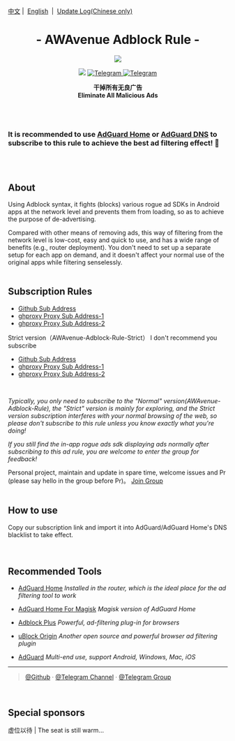 <div align="left">
<a href="/README.md">中文</a>&nbsp;|&nbsp;
<a href="/README_en-US.md">English</a> &nbsp;|&nbsp;
<a href="/README_Update.md">Update Log(Chinese only)</a> 
</div>




<h1 align="center">- AWAvenue Adblock Rule -</h1>

<p align="center">
   <img src="https://raw.githubusercontent.com/TG-Twilight/AWAvenue-Adblock-Rule/main/AWAvenue%20%E7%A7%8B%E9%A3%8E%E5%B9%BF%E5%91%8A%E8%A7%84%E5%88%99%EF%BC%88AWAvenue-Adblock-Rule%EF%BC%89.png">
</p>
<p align="center">
 <img src="https://img.shields.io/github/stars/TG-Twilight/AWAvenue-Adblock-Rule?style=for-the-badge&colorA=FFEBEB&colorB=FFD9DC&logo=github&logoColor=black">
  <a href="https://t.me/AWAvenue">
    <img src="https://img.shields.io/badge/dynamic/json?style=for-the-badge&colorA=DAE9FC&colorB=056DE8&label=%E9%A2%91%E9%81%93&logo=telegram&query=%24.data.totalSubs&url=https%3A%2F%2Fapi.spencerwoo.com%2Fsubstats%2F%3Fsource%3Dtelegram%26queryKey%3DAWAvenue" alt="Telegram">
  </a>
  <a href="https://t.me/AWAvenueCheat">
    <img src="https://img.shields.io/badge/dynamic/json?style=for-the-badge&colorA=DAE9FC&colorB=056DE8&label=%E7%BE%A4%E8%81%8A&logo=telegram&query=%24.data.totalSubs&url=https%3A%2F%2Fapi.spencerwoo.com%2Fsubstats%2F%3Fsource%3Dtelegram%26queryKey%3DAWAvenueChat" alt="Telegram">
  </a>
</p>


<p align="center"><b>干掉所有无良广告<br>Eliminate All Malicious Ads</b></p>
<br />
<br />

### It is recommended to use [AdGuard Home](https://github.com/AdguardTeam/AdGuardHome) or [AdGuard DNS](https://adguard-dns.io/en/welcome.html) to subscribe to this rule to achieve the best ad filtering effect! 🐼

<br />
<br />

## About

Using Adblock syntax, it fights (blocks) various rogue ad SDKs in Android apps at the network level and prevents them from loading, so as to achieve the purpose of de-advertising.

Compared with other means of removing ads, this way of filtering from the network level is low-cost, easy and quick to use, and has a wide range of benefits (e.g., router deployment). You don't need to set up a separate setup for each app on demand, and it doesn't affect your normal use of the original apps while filtering senselessly.
<br />
<br />
## Subscription Rules

- [Github Sub Address](https://raw.githubusercontent.com/TG-Twilight/AWAvenue-Adblock-Rule/main/AWAvenue-Adblock-Rule.txt)
- [ghproxy Proxy Sub Address-1](https://ghproxy.net/https://raw.githubusercontent.com/TG-Twilight/AWAvenue-Adblock-Rule/main/AWAvenue-Adblock-Rule.txt)
- [ghproxy Proxy Sub Address-2](https://ghproxy.com/https://raw.githubusercontent.com/TG-Twilight/AWAvenue-Adblock-Rule/main/AWAvenue-Adblock-Rule.txt)

Strict version（AWAvenue-Adblock-Rule-Strict） I don't recommend you subscribe
- [Github Sub Address](https://raw.githubusercontent.com/TG-Twilight/AWAvenue-Adblock-Rule/main/AWAvenue-Adblock-Rule-Strict.txt)
- [ghproxy Proxy Sub Address-1](https://ghproxy.net/https://raw.githubusercontent.com/TG-Twilight/AWAvenue-Adblock-Rule/main/AWAvenue-Adblock-Rule-Strict.txt)
- [ghproxy Proxy Sub Address-2](https://ghproxy.com/https://raw.githubusercontent.com/TG-Twilight/AWAvenue-Adblock-Rule/main/AWAvenue-Adblock-Rule-Strict.txt)
 <br />
 
 *Typically, you only need to subscribe to the "Normal" version(AWAvenue-Adblock-Rule), the "Strict" version is mainly for exploring, and the Strict version subscription interferes with your normal browsing of the web, so please don't subscribe to this rule unless you know exactly what you're doing!*

 *If you still find the in-app rogue ads sdk displaying ads normally after subscribing to this ad rule, you are welcome to enter the group for feedback!*

Personal project, maintain and update in spare time, welcome issues and Pr (please say hello in the group before Pr)。   [Join Group](https://t.me/AWAvenueCheat)
<br />
<br />
## How to use
Copy our subscription link and import it into AdGuard/AdGuard Home's DNS blacklist to take effect.
<br />
<br />
<br />
## Recommended Tools
- [AdGuard Home](https://github.com/AdguardTeam/AdGuardHome)    *Installed in the router, which is the ideal place for the ad filtering tool to work*

- [AdGuard Home For Magisk](https://t.me/AWAvenue/357)   *Magisk version of AdGuard Home*

- [Adblock Plus](https://adblockplus.org/)    *Powerful, ad-filtering plug-in for browsers*

- [uBlock Origin](https://ublockorigin.com/)    *Another open source and powerful browser ad filtering plugin*

- [AdGuard](https://adguard.com/)    *Multi-end use, support Android, Windows, Mac, iOS*


---

> [@Github](https://github.com/TG-Twilight/AWAvenue-Adblock-Rule) · [@Telegram Channel](https://t.me/AWAvenue) · [@Telegram Group](https://t.me/AWAvenueCheat)

<br />

## Special sponsors

虚位以待 | The seat is still warm...
